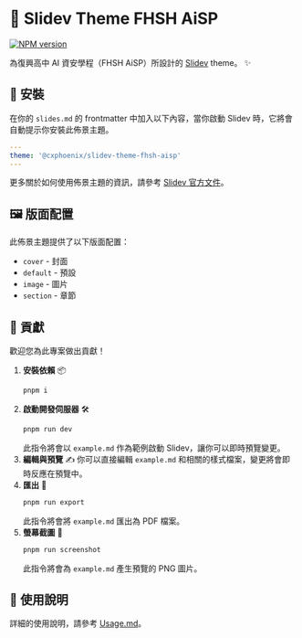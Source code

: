 # 🎨 Slidev Theme FHSH AiSP

[![NPM version](https://img.shields.io/npm/v/@cxphoenix/slidev-theme-fhsh-aisp?color=3AB9D4&label=pnpm)](https://www.npmjs.com/package/@cxphoenix/slidev-theme-fhsh-aisp/v/latest)

為復興高中 AI 資安學程（FHSH AiSP）所設計的 [Slidev](https://github.com/slidevjs/slidev) theme。 ✨

## 🚀 安裝

在你的 `slides.md` 的 frontmatter 中加入以下內容，當你啟動 Slidev 時，它將會自動提示你安裝此佈景主題。

```yaml
---
theme: '@cxphoenix/slidev-theme-fhsh-aisp'
---
```

更多關於如何使用佈景主題的資訊，請參考 [Slidev 官方文件](https://sli.dev/guide/theme-addon#use-theme)。

## 🖼️ 版面配置

此佈景主題提供了以下版面配置：

- `cover` - 封面
- `default` - 預設
- `image` - 圖片
- `section` - 章節

## 🤝 貢獻

歡迎您為此專案做出貢獻！

1.  **安裝依賴** 📦
    ```bash
    pnpm i
    ```
2.  **啟動開發伺服器** 🛠️
    ```bash
    pnpm run dev
    ```
    此指令將會以 `example.md` 作為範例啟動 Slidev，讓你可以即時預覽變更。
3.  **編輯與預覽** ✍️
    你可以直接編輯 `example.md` 和相關的樣式檔案，變更將會即時反應在預覽中。
4.  **匯出** 📄
    ```bash
    pnpm run export
    ```
    此指令將會將 `example.md` 匯出為 PDF 檔案。
5.  **螢幕截圖** 📸
    ```bash
    pnpm run screenshot
    ```
    此指令將會為 `example.md` 產生預覽的 PNG 圖片。

## 📝 使用說明

詳細的使用說明，請參考 [Usage.md](./Usage.md)。